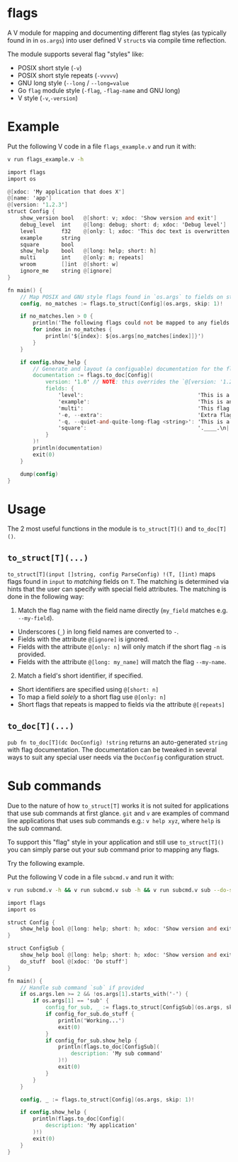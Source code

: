 # flags

A V module for mapping and documenting different flag styles (as typically found in in `os.args`)
into user defined V `struct`s via compile time reflection.

The module supports several flag "styles" like:

* POSIX short style (`-v`)
* POSIX short style repeats (`-vvvvv`)
* GNU long style (`--long` / `--long=value`
* Go `flag` module style (`-flag`, `-flag-name` and GNU long)
* V style (`-v`,`-version`)

# Example

Put the following V code in a file `flags_example.v` and run it with:

```bash
v run flags_example.v -h
```

```v
import flags
import os

@[xdoc: 'My application that does X']
@[name: 'app']
@[version: '1.2.3']
struct Config {
	show_version bool   @[short: v; xdoc: 'Show version and exit']
	debug_level  int    @[long: debug; short: d; xdoc: 'Debug level']
	level        f32    @[only: l; xdoc: 'This doc text is overwritten']
	example      string
	square       bool
	show_help    bool   @[long: help; short: h]
	multi        int    @[only: m; repeats]
	wroom        []int  @[short: w]
	ignore_me    string @[ignore]
}

fn main() {
	// Map POSIX and GNU style flags found in `os.args` to fields on struct `T`
	config, no_matches := flags.to_struct[Config](os.args, skip: 1)!

	if no_matches.len > 0 {
		println('The following flags could not be mapped to any fields on the struct:')
		for index in no_matches {
			println('${index}: ${os.args[no_matches[index]]}')
		}
	}

	if config.show_help {
		// Generate and layout (a configuable) documentation for the flags
		documentation := flags.to_doc[Config](
			version: '1.0' // NOTE: this overrides the `@[version: '1.2.3']` struct attribute
			fields: {
				'level':                                    'This is a doc string of the field `level` on struct `Config`'
				'example':                                  'This is another doc string'
				'multi':                                    'This flag can be repeated'
				'-e, --extra':                              'Extra flag that does not exist on the struct, but we want documented (in same format as the others)'
				'-q, --quiet-and-quite-long-flag <string>': 'This is a flag with a long name'
				'square':                                   '.____.\n|    |\n|    |\n|____|'
			}
		)!
		println(documentation)
		exit(0)
	}

	dump(config)
}
```

# Usage

The 2 most useful functions in the module is `to_struct[T]()` and `to_doc[T]()`.

## `to_struct[T](...)`

`to_struct[T](input []string, config ParseConfig) !(T, []int)` maps flags found in `input`
to *matching* fields on `T`. The matching is determined via hints that the user can
specify with special field attributes. The matching is done in the following way:

1. Match the flag name with the field name directly (`my_field` matches e.g. `--my-field`).
  * Underscores (`_`) in long field names are converted to `-`.
  * Fields with the attribute `@[ignore]` is ignored.
  * Fields with the attribute `@[only: n]` will only match if the short flag `-n` is provided.
  * Fields with the attribute `@[long: my_name]` will match the flag `--my-name`.
2. Match a field's short identifier, if specified.
  * Short identifiers are specified using `@[short: n]`
  * To map a field *solely* to a short flag use `@[only: n]`
  * Short flags that repeats is mapped to fields via the attribute `@[repeats]`

## `to_doc[T](...)`

`pub fn to_doc[T](dc DocConfig) !string` returns an auto-generated `string` with flag
documentation. The documentation can be tweaked in several ways to suit any special
user needs via the `DocConfig` configuration struct.

# Sub commands

Due to the nature of how `to_struct[T]` works it is not suited for applications that use
sub commands at first glance.
`git` and `v` are examples of command line applications that uses sub commands
e.g.: `v help xyz`, where `help` is the sub command.

To support this "flag" style in your application and still use `to_struct[T]()` you can
simply parse out your sub command prior to mapping any flags.

Try the following example.

Put the following V code in a file `subcmd.v` and run it with:

```bash
v run subcmd.v -h && v run subcmd.v sub -h && v run subcmd.v sub --do-stuff # observe the different outputs.
```

```v
import flags
import os

struct Config {
	show_help bool @[long: help; short: h; xdoc: 'Show version and exit']
}

struct ConfigSub {
	show_help bool @[long: help; short: h; xdoc: 'Show version and exit']
	do_stuff  bool @[xdoc: 'Do stuff']
}

fn main() {
	// Handle sub command `sub` if provided
	if os.args.len >= 2 && !os.args[1].starts_with('-') {
		if os.args[1] == 'sub' {
			config_for_sub, _ := flags.to_struct[ConfigSub](os.args, skip: 2)! // NOTE the `skip: 2`
			if config_for_sub.do_stuff {
				println('Working...')
				exit(0)
			}
			if config_for_sub.show_help {
				println(flags.to_doc[ConfigSub](
					description: 'My sub command'
				)!)
				exit(0)
			}
		}
	}

	config, _ := flags.to_struct[Config](os.args, skip: 1)!

	if config.show_help {
		println(flags.to_doc[Config](
			description: 'My application'
		)!)
		exit(0)
	}
}
```

